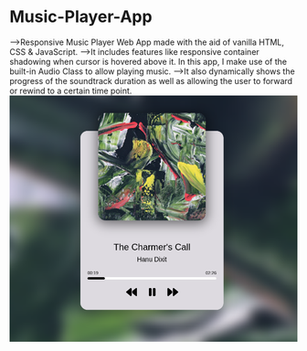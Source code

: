 # Music-Player-App
-->Responsive Music Player Web App made with the aid of vanilla HTML, CSS & JavaScript.
-->It includes features like responsive container shadowing when cursor is hovered above it. In this app, I make use of the built-in Audio Class to allow playing music.
-->It also dynamically shows the progress of the soundtrack duration as well as allowing the user to forward or rewind to a certain time point.
![Preview](Preview.png)
